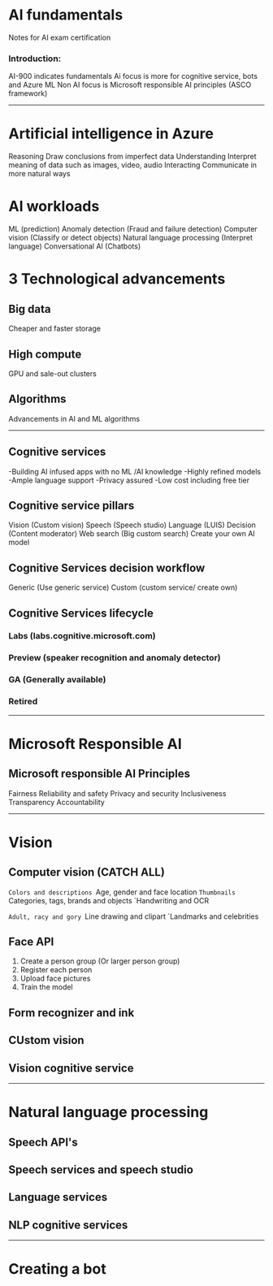 # AI fundamentals
Notes for AI exam certification
### Introduction:
 AI-900 indicates fundamentals
Ai focus is more for cognitive service, bots and Azure ML
Non AI focus is Microsoft responsible AI principles (ASCO framework)

***************************************************

# Artificial intelligence in Azure
Reasoning
	Draw conclusions from imperfect data
Understanding
	Interpret meaning of data such as images, video, audio
Interacting
	Communicate in more natural ways

# AI workloads
ML (prediction)
Anomaly detection (Fraud and failure detection)
Computer vision (Classify or detect objects)
Natural language processing (Interpret language)
Conversational AI (Chatbots)


# 3 Technological advancements
## Big data
Cheaper and faster storage

## High compute
GPU and sale-out clusters

## Algorithms
Advancements in AI and ML algorithms

*******************************************************

## Cognitive services
-Building AI infused apps with no ML /AI knowledge
-Highly refined models
-Ample language support
-Privacy assured
-Low cost including free tier

## Cognitive service pillars
Vision (Custom vision)
Speech (Speech studio)
Language (LUIS)
Decision (Content moderator)
Web search (Big custom search)
Create your own AI model

## Cognitive Services decision workflow
Generic (Use generic service)
Custom (custom service/ create own)

## Cognitive Services lifecycle
### Labs (labs.cognitive.microsoft.com)
### Preview (speaker recognition and anomaly detector)
### GA (Generally available)
### Retired

****************************************

# Microsoft Responsible AI
## Microsoft responsible AI Principles
Fairness
Reliability and safety
Privacy and security
Inclusiveness
Transparency
Accountability

***************************************

# Vision
## Computer vision (CATCH ALL)
`Colors and descriptions
`Age, gender and face location
`Thumbnails
`Categories, tags, brands and objects
`Handwriting and OCR

`Adult, racy and gory
`Line drawing and clipart
`Landmarks and celebrities

## Face API
1. Create a person group (Or larger person group)
2. Register each person
3. Upload face pictures
4. Train the model

## Form recognizer and ink

## CUstom vision

## Vision cognitive service

**********************************
# Natural language processing


## Speech API's

## Speech services and speech studio

## Language services

## NLP cognitive services

************************************
# Creating a bot


## 
  
